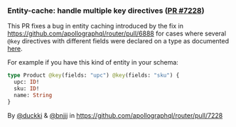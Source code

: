 ### Entity-cache: handle multiple key directives ([PR #7228](https://github.com/apollographql/router/pull/7228))

This PR fixes a bug in entity caching introduced by the fix in https://github.com/apollographql/router/pull/6888 for cases where several `@key` directives with different fields were declared on a type as documented [here](https://www.apollographql.com/docs/graphos/schema-design/federated-schemas/reference/directives#managing-types). 

For example if you have this kind of entity in your schema:

```graphql
type Product @key(fields: "upc") @key(fields: "sku") {
  upc: ID!
  sku: ID!
  name: String
}
```

By [@duckki](https://github.com/duckki) & [@bnjjj](https://github.com/bnjjj) in https://github.com/apollographql/router/pull/7228